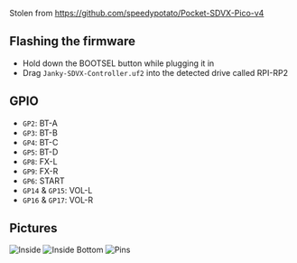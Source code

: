Stolen from https://github.com/speedypotato/Pocket-SDVX-Pico-v4

## Flashing the firmware
* Hold down the BOOTSEL button while plugging it in
* Drag `Janky-SDVX-Controller.uf2` into the detected drive called RPI-RP2

## GPIO
* `GP2`: BT-A
* `GP3`: BT-B
* `GP4`: BT-C
* `GP5`: BT-D
* `GP8`: FX-L
* `GP9`: FX-R
* `GP6`: START
* `GP14` & `GP15`: VOL-L
* `GP16` & `GP17`: VOL-R

## Pictures
![Inside](./Pictures/Inside.png)
![Inside Bottom](./Pictures/Inside%20Bottom.png)
![Pins](./Pictures/Pins.png)